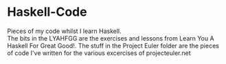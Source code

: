 # Haskell-Code
Pieces of my code whilst I learn Haskell.  
The bits in the LYAHFGG are the exercises and lessons from Learn You A Haskell For Great Good!.
The stuff in the Project Euler folder are the pieces of code I've written for the various excercises of projecteuler.net
